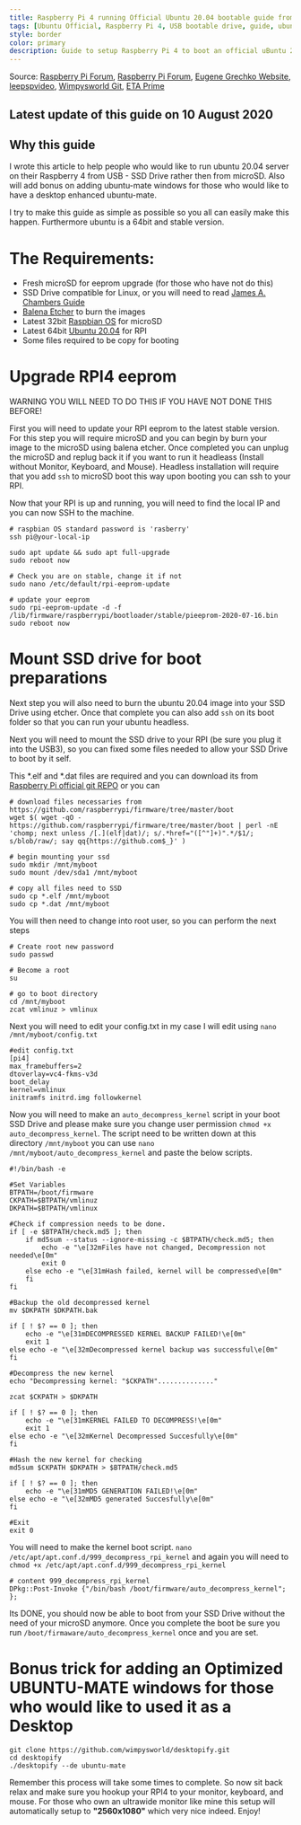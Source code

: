 ```yaml
---
title: Raspberry Pi 4 running Official Ubuntu 20.04 bootable guide from USB SSD Drive
tags: [Ubuntu Official, Raspberry Pi 4, USB bootable drive, guide, ubuntu 20.04 LTS, latest ubuntu, new eeprom, update]
style: border
color: primary
description: Guide to setup Raspberry Pi 4 to boot an official uBuntu 20.04 from your USB SSD (no microSD).
---
```

Source: [Raspberry Pi Forum](https://www.raspberrypi.org/forums/viewtopic.php?f=131&t=278791), [Raspberry Pi Forum](https://www.raspberrypi.org/forums/viewtopic.php?f=131&t=281152), [Eugene Grechko Website](https://eugenegrechko.com/blog/USB-Boot-Ubuntu-Server-20.04-on-Raspberry-Pi-4), [leepspvideo](https://www.youtube.com/watch?v=SfxFS2mK6ok&t=288s), [Wimpysworld Git](https://github.com/wimpysworld/desktopify), [ETA Prime](https://www.youtube.com/watch?v=zo5eReiXYuo&t=147s)

## Latest update of this guide on 10 August 2020

## Why this guide
I wrote this article to help people who would like to run ubuntu 20.04 server on their Raspberry 4 from USB - SSD Drive rather then from microSD. Also will add bonus on adding ubuntu-mate windows for those who would like to have a desktop enhanced ubuntu-mate.

I try to make this guide as simple as possible so you all can easily make this happen. Furthermore ubuntu is a 64bit and stable version. 

# The Requirements:
- Fresh microSD for eeprom upgrade (for those who have not do this)
- SSD Drive compatible for Linux, or you will need to read [James A. Chambers Guide](https://jamesachambers.com/raspberry-pi-4-usb-boot-config-guide-for-ssd-flash-drives/)
- [Balena Etcher](https://www.balena.io/etcher/) to burn the images
- Latest 32bit [Raspbian OS](https://downloads.raspberrypi.org/raspios_lite_armhf_latest) for microSD
- Latest 64bit [Ubuntu 20.04](https://ubuntu.com/download/raspberry-pi/thank-you?version=20.04&architecture=arm64+raspi) for RPI
- Some files required to be copy for booting

# Upgrade RPI4 eeprom
WARNING YOU WILL NEED TO DO THIS IF YOU HAVE NOT DONE THIS BEFORE! 

First you will need to update your RPI eeprom to the latest stable version. For this step you will require microSD and you can begin by burn your image to the microSD using balena etcher. Once completed you can unplug the microSD and replug back it if you want to run it headleass (Install without Monitor, Keyboard, and Mouse). Headless installation will require that you add `ssh` to microSD boot this way upon booting you can ssh to your RPI.

Now that your RPI is up and running, you will need to find the local IP and you can now SSH to the machine. 
```
# raspbian OS standard password is 'rasberry'
ssh pi@your-local-ip

sudo apt update && sudo apt full-upgrade
sudo reboot now

# Check you are on stable, change it if not
sudo nano /etc/default/rpi-eeprom-update

# update your eeprom
sudo rpi-eeprom-update -d -f /lib/firmware/raspberrypi/bootloader/stable/pieeprom-2020-07-16.bin
sudo reboot now
```

# Mount SSD drive for boot preparations
Next step you will also need to burn the ubuntu 20.04 image into your SSD Drive using etcher. Once that complete you can also add `ssh` on its boot folder so that you can run your ubuntu headless. 

Next you will need to mount the SSD drive to your RPI (be sure you plug it into the USB3), so you can fixed some files needed to allow your SSD Drive to boot by it self.

This *.elf and *.dat files are required and you can download its from [Raspberry Pi official git REPO](https://github.com/raspberrypi/firmware/tree/master/boot) or you can 

```
# download files necessaries from https://github.com/raspberrypi/firmware/tree/master/boot
wget $( wget -qO - https://github.com/raspberrypi/firmware/tree/master/boot | perl -nE 'chomp; next unless /[.](elf|dat)/; s/.*href="([^"]+)".*/$1/; s/blob/raw/; say qq{https://github.com$_}' )

# begin mounting your ssd
sudo mkdir /mnt/myboot
sudo mount /dev/sda1 /mnt/myboot

# copy all files need to SSD
sudo cp *.elf /mnt/myboot
sudo cp *.dat /mnt/myboot
```

You will then need to change into root user, so you can perform the next steps

```
# Create root new password
sudo passwd

# Become a root
su

# go to boot directory
cd /mnt/myboot
zcat vmlinuz > vmlinux
```

Next you will need to edit your config.txt in my case I will edit using `nano /mnt/myboot/config.txt`

```
#edit config.txt
[pi4]
max_framebuffers=2
dtoverlay=vc4-fkms-v3d
boot_delay
kernel=vmlinux
initramfs initrd.img followkernel
```

Now you will need to make an `auto_decompress_kernel` script in your boot SSD Drive and please make sure you change user permission `chmod +x auto_decompress_kernel`. The script need to be written down at this directory `/mnt/myboot` you can use `nano /mnt/myboot/auto_decompress_kernel` and paste the below scripts.
```
#!/bin/bash -e

#Set Variables
BTPATH=/boot/firmware
CKPATH=$BTPATH/vmlinuz
DKPATH=$BTPATH/vmlinux

#Check if compression needs to be done.
if [ -e $BTPATH/check.md5 ]; then
	if md5sum --status --ignore-missing -c $BTPATH/check.md5; then
		echo -e "\e[32mFiles have not changed, Decompression not needed\e[0m"
		exit 0
	else echo -e "\e[31mHash failed, kernel will be compressed\e[0m"
	fi
fi

#Backup the old decompressed kernel
mv $DKPATH $DKPATH.bak

if [ ! $? == 0 ]; then
	echo -e "\e[31mDECOMPRESSED KERNEL BACKUP FAILED!\e[0m"
	exit 1
else echo -e "\e[32mDecompressed kernel backup was successful\e[0m"
fi

#Decompress the new kernel
echo "Decompressing kernel: "$CKPATH".............."

zcat $CKPATH > $DKPATH

if [ ! $? == 0 ]; then
	echo -e "\e[31mKERNEL FAILED TO DECOMPRESS!\e[0m"
	exit 1
else echo -e "\e[32mKernel Decompressed Succesfully\e[0m"
fi

#Hash the new kernel for checking
md5sum $CKPATH $DKPATH > $BTPATH/check.md5

if [ ! $? == 0 ]; then
	echo -e "\e[31mMD5 GENERATION FAILED!\e[0m"
else echo -e "\e[32mMD5 generated Succesfully\e[0m"
fi

#Exit
exit 0
```

You will need to make the kernel boot script. `nano /etc/apt/apt.conf.d/999_decompress_rpi_kernel`
and again you will need to `chmod +x /etc/apt/apt.conf.d/999_decompress_rpi_kernel`

```
# content 999_decompress_rpi_kernel
DPkg::Post-Invoke {"/bin/bash /boot/firmware/auto_decompress_kernel"; };
```

Its DONE, you should now be able to boot from your SSD Drive without the need of your microSD anymore. Once you complete the boot be sure you run `/boot/firmaware/auto_decompress_kernel` once and you are set.


# Bonus trick for adding an Optimized UBUNTU-MATE windows for those who would like to used it as a Desktop
```
git clone https://github.com/wimpysworld/desktopify.git
cd desktopify
./desktopify --de ubuntu-mate
```

Remember this process will take some times to complete. So now sit back relax and make sure you hookup your RPI4 to your monitor, keyboard, and mouse. For those who own an ultrawide monitor like mine this setup will automatically setup to **"2560x1080"** which very nice indeed. Enjoy!